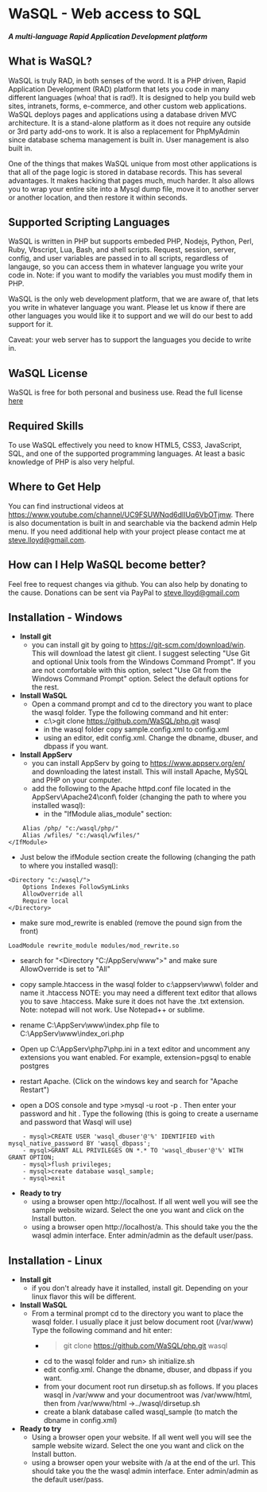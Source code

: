 # WaSQL - Web access to SQL
##### A multi-language Rapid Application Development platform

## What is WaSQL?
WaSQL is truly RAD, in both senses of the word. It is a PHP driven, Rapid Application Development (RAD) platform that lets you code in many different languages (whoa! that is rad!).  It is designed to help you build web sites, intranets, forms, e-commerce, and other custom web applications.  WaSQL deploys pages and applications using a database driven MVC architecture.  It is a stand-alone platform as it does not require any outside or 3rd party add-ons to work.  It is also a replacement for PhpMyAdmin since database schema management is built in.  User management is also built in.

One of the things that makes WaSQL unique from most other applications is that all of the page logic is stored in database records.  This has several advantages.  It makes hacking that pages much, much harder.  It also allows you to wrap your entire site into a Mysql dump file, move it to another server or another location, and then restore it within seconds.


## Supported Scripting Languages
WaSQL is written in PHP but supports embeded PHP, Nodejs, Python, Perl, Ruby, Vbscript, Lua, Bash, and shell scripts. Request, session, server, config, and user variables are passed in to all scripts, regardless of langauge, so you can access them in whatever language you write your code in.  Note: if you want to modify the variables you must modify them in PHP.

WaSQL is the only web development platform, that we are aware of, that lets you write in whatever language you want.  Please let us know if there are other languages you would like it to support and we will do our best to add support for it.

Caveat: your web server has to support the languages you decide to write in.

## WaSQL License
WaSQL is free for both personal and business use. Read the full license [here](license.md)

## Required Skills
To use WaSQL effectively you need to know HTML5, CSS3, JavaScript, SQL, and one of the supported programming languages. At least a basic knowledge of PHP is also very helpful.

## Where to Get Help
You can find instructional videos at https://www.youtube.com/channel/UC9FSUWNqd6dlIUq6VbOTjmw. There is also documentation is built in and searchable via the backend admin Help menu. If you need additional help with your project please contact me at steve.lloyd@gmail.com. 

## How can I Help WaSQL become better?
Feel free to request changes via github.  You can also help by donating to the cause.  Donations can be sent via PayPal to steve.lloyd@gmail.com

## Installation - Windows
- **Install git**
	-  you can install git by going to https://git-scm.com/download/win.  This will download the latest git client.  I suggest selecting "Use Git and optional Unix tools from the Windows Command Prompt".  If you are not comfortable with this option, select "Use Git from the Windows Command Prompt" option. Select the default options for the rest.
- **Install WaSQL**
	- Open a command prompt and cd to the directory you want to place the wasql folder.  Type the following command and hit enter:
		- c:\\>git clone https://github.com/WaSQL/php.git wasql
		- in the wasql folder copy sample.config.xml to config.xml 
		- using an editor, edit config.xml. Change the dbname, dbuser, and dbpass if you want. 
- **Install AppServ**
	- you can install AppServ by going to https://www.appserv.org/en/ and downloading the latest install. This will install Apache, MySQL and PHP on your computer. 
	- add the following to the Apache httpd.conf file located in the AppServ\Apache24\conf\ folder (changing the path to where you installed wasql):
		- in the "IfModule alias_module" section:
		
```
	Alias /php/ "c:/wasql/php/"
	Alias /wfiles/ "c:/wasql/wfiles/"
</IfModule>
```

- Just below the ifModule section create the following (changing the path to where you installed wasql):

```
<Directory "c:/wasql/">
	Options Indexes FollowSymLinks
	AllowOverride all
	Require local
</Directory>
```
- make sure mod_rewrite is enabled (remove the pound sign from the front)

```
LoadModule rewrite_module modules/mod_rewrite.so
```
- search for "<Directory "C:/AppServ/www">" and make sure AllowOverride is set to "All"
- copy sample.htaccess in the wasql folder to c:\appserv\www\ folder and name it .htaccess  NOTE: you may need a different text editor that allows you to save .htaccess. Make sure it does not have the .txt extension. Note: notepad will not work. Use Notepad++ or sublime.
- rename C:\AppServ\www\index.php file to C:\AppServ\www\index_ori.php

- Open up C:\AppServ\php7\php.ini in a text editor and uncomment any extensions you want enabled. For example, extension=pgsql to enable postgres

- restart Apache. (Click on the windows key and search for "Apache Restart")
- open a DOS console and type >mysql -u root -p <ENTER>. Then enter your password and hit <ENTER>.  Type the following (this is going to create a username and password that Wasql will use)
```
	- mysql>CREATE USER 'wasql_dbuser'@'%' IDENTIFIED with mysql_native_password BY 'wasql_dbpass';
	- mysql>GRANT ALL PRIVILEGES ON *.* TO 'wasql_dbuser'@'%' WITH GRANT OPTION;
	- mysql>flush privileges;
	- mysql>create database wasql_sample;
	- mysql>exit
```
- **Ready to try**
	- using a browser open http://localhost.  If all went well you will see the sample website wizard. Select the one you want and click on the Install button.
	- using a browser open http://localhost/a.  This should take you the the wasql admin interface. Enter admin/admin as the default user/pass.

## Installation - Linux
- **Install git**
	-  if you don't already have it installed, install git.  Depending on your linux flavor this will be different.
- **Install WaSQL**
	- From a terminal prompt cd to the directory you want to place the wasql folder.  I usually place it just below document root (/var/www)  Type the following command and hit enter:
		- >git clone https://github.com/WaSQL/php.git wasql
		- cd to the wasql folder and run> sh initialize.sh
		- edit config.xml. Change the dbname, dbuser, and dbpass if you want.
		- from your document root run dirsetup.sh as follows.  If you places wasql in /var/www and your documentroot was /var/www/html, then from /var/www/html
			->../wasql/dirsetup.sh
		- create a blank database called wasql_sample (to match the dbname in config.xml)
- **Ready to try**
	- Using a browser open your website.  If all went well you will see the sample website wizard. Select the one you want and click on the Install button.
	- using a browser open your website with /a at the end of the url.  This should take you the the wasql admin interface. Enter admin/admin as the default user/pass.

